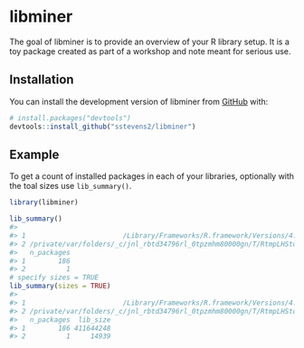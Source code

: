 
<!-- README.md is generated from README.Rmd. Please edit that file -->

# libminer

<!-- badges: start -->
<!-- badges: end -->

The goal of libminer is to provide an overview of your R library setup.
It is a toy package created as part of a workshop and note meant for
serious use.

## Installation

You can install the development version of libminer from
[GitHub](https://github.com/) with:

``` r
# install.packages("devtools")
devtools::install_github("sstevens2/libminer")
```

## Example

To get a count of installed packages in each of your libraries,
optionally with the toal sizes use `lib_summary()`.

``` r
library(libminer)

lib_summary()
#>                                                                                        Library
#> 1                        /Library/Frameworks/R.framework/Versions/4.3-x86_64/Resources/library
#> 2 /private/var/folders/_c/jnl_rbtd34796rl_0tpzmhm80000gn/T/RtmpLHStdw/temp_libpath119f55124710
#>   n_packages
#> 1        186
#> 2          1
# specify sizes = TRUE
lib_summary(sizes = TRUE)
#>                                                                                        Library
#> 1                        /Library/Frameworks/R.framework/Versions/4.3-x86_64/Resources/library
#> 2 /private/var/folders/_c/jnl_rbtd34796rl_0tpzmhm80000gn/T/RtmpLHStdw/temp_libpath119f55124710
#>   n_packages  lib_size
#> 1        186 411644248
#> 2          1     14939
```
